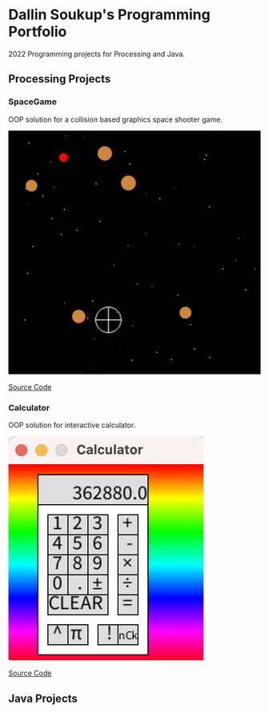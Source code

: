 # Dallin Soukup's Programming Portfolio

2022 Programming projects for Processing and Java.

## Processing Projects

### SpaceGame
OOP solution for a collision based graphics space shooter game.

![SpaceGame](https://github.com/9652211/ProgrammingPortfolioDS2022/blob/gh-pages/Images/sg1.png?raw=true)

[Source Code](https://github.com/9652211/ProgrammingPortfolioDS2022/blob/gh-pages/src/SpaceGame.zip)

### Calculator
OOP solution for interactive calculator.

![SpaceGame](https://github.com/9652211/ProgrammingPortfolioDS2022/blob/gh-pages/Images/calc1.png?raw=true)

[Source Code](https://github.com/9652211/ProgrammingPortfolioDS2022/blob/gh-pages/src/Calculator.zip)

## Java Projects
